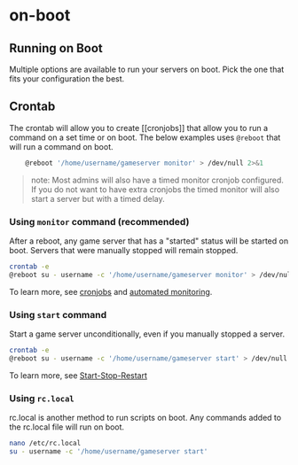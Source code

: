 # on-boot

## Running on Boot

Multiple options are available to run your servers on boot. Pick the one that fits your configuration the best.

## Crontab

The crontab will allow you to create \[\[cronjobs\]\] that allow you to run a command on a set time or on boot. The below examples uses `@reboot` that will run a command on boot.

```bash
    @reboot '/home/username/gameserver monitor' > /dev/null 2>&1
```

> note: Most admins will also have a timed monitor cronjob configured. If you do not want to have extra cronjobs the timed monitor will also start a server but with a timed delay.

### Using `monitor` command \(recommended\)

After a reboot, any game server that has a "started" status will be started on boot. Servers that were manually stopped will remain stopped.

```bash
crontab -e
@reboot su - username -c '/home/username/gameserver monitor' > /dev/null 2>&1
```

To learn more, see [cronjobs](https://github.com/GameServerManagers/LinuxGSM/wiki/Cronjobs) and [automated monitoring](https://github.com/dgibbs64/linuxgsm/wiki/Monitor#automated-monitoring).

### Using `start` command

Start a game server unconditionally, even if you manually stopped a server.

```bash
crontab -e
@reboot su - username -c '/home/username/gameserver start' > /dev/null 2>&1
```

To learn more, see [Start-Stop-Restart](https://github.com/GameServerManagers/LinuxGSM/wiki/Start-Stop-Restart)

### Using `rc.local`

rc.local is another method to run scripts on boot. Any commands added to the rc.local file will run on boot.

```bash
nano /etc/rc.local
su - username -c '/home/username/gameserver start'
```

